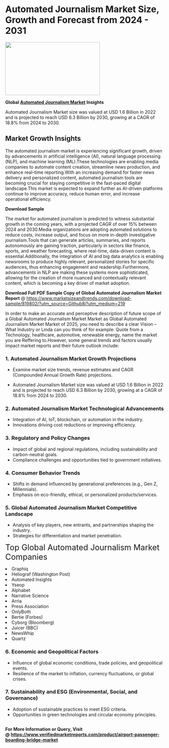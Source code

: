 <H1>Automated Journalism Market Size, Growth and Forecast from 2024 - 2031</H1><img class="aligncenter size-medium wp-image-584254" src="https://thirdeyenews.in/wp-content/uploads/2024/09/Global-Market-Research-300x168.jpeg" alt="" width="300" height="168" /><p><strong>Global&nbsp;<a href="https://www.marketsizeandtrends.com/download-sample/819802/?utm_source=Github8j?utm_medium=219">Automated Journalism Market</a> Insights</strong></p><p>Automated Journalism Market size was valued at USD 1.6 Billion in 2022 and is projected to reach USD 6.3 Billion by 2030, growing at a CAGR of 18.8% from 2024 to 2030.</p><p><h2>Market Growth Insights</h2> <p>The automated journalism market is experiencing significant growth, driven by advancements in artificial intelligence (AI), natural language processing (NLP), and machine learning (ML).These technologies are enabling media companies to automate content creation, streamline news production, and enhance real-time reporting.With an increasing demand for faster news delivery and personalized content, automated journalism tools are becoming crucial for staying competitive in the fast-paced digital landscape.This market is expected to expand further as AI-driven platforms continue to improve accuracy, reduce human error, and increase operational efficiency.</p> <p><strong>Download Sample</strong></p> <p>The market for automated journalism is predicted to witness substantial growth in the coming years, with a projected CAGR of over 15% between 2024 and 2030.Media organizations are adopting automated solutions to reduce costs, increase output, and focus on more in-depth investigative journalism.Tools that can generate articles, summaries, and reports autonomously are gaining traction, particularly in sectors like finance, sports, and weather forecasting, where real-time, data-driven content is essential.Additionally, the integration of AI and big data analytics is enabling newsrooms to produce highly relevant, personalized stories for specific audiences, thus enhancing engagement and readership.Furthermore, advancements in NLP are making these systems more sophisticated, allowing for the creation of more nuanced and contextually relevant content, which is becoming a key driver of market adoption.</p> <p><span class=""><strong>Download Full PDF Sample Copy of Global Automated Journalism Market Report</strong> @ <a href="https://www.marketsizeandtrends.com/download-sample/819802/?utm_source=Github8j?utm_medium=219" target="_blank">https://www.marketsizeandtrends.com/download-sample/819802/?utm_source=Github8j?utm_medium=219</a></span></p><p>In order to make an accurate and perceptive description of future scope of a Global&nbsp;Automated Journalism Market Market as Global&nbsp;Automated Journalism Market Market of 2025, you need to describe a clear Vision &ndash; What Industry or Linda can you think of for example: Quote from a Technology, healthcare, automotive, renewable energy, name the market you are Reffering to.However, some general trends and factors usually impact market reports and their future outlook include:</p><h3>1.&nbsp;<strong>Automated Journalism Market Growth Projections</strong></h3><ul><li>Examine market size trends, revenue estimates and CAGR (Compounded Annual Growth Rate) projections.</li><li><p>Automated Journalism Market size was valued at USD 1.6 Billion in 2022 and is projected to reach USD 6.3 Billion by 2030, growing at a CAGR of 18.8% from 2024 to 2030.</p></li></ul><h3>2.&nbsp;<strong>Automated Journalism Market Technological Advancements</strong></h3><ul><li>Integration of AI, IoT, blockchain, or automation in the industry.</li><li>Innovations driving cost reductions or improving efficiency.</li></ul><h3>3.&nbsp;<strong>Regulatory and Policy Changes</strong></h3><ul><li>Impact of global and regional regulations, including sustainability and carbon-neutral goals.</li><li>Compliance challenges and opportunities tied to government initiatives.</li></ul><h3>4.&nbsp;<strong>Consumer Behavior Trends</strong></h3><ul><li>Shifts in demand influenced by generational preferences (e.g., Gen Z, Millennials).</li><li>Emphasis on eco-friendly, ethical, or personalized products/services.</li></ul><h3>5.&nbsp;<strong>Global Automated Journalism Market Competitive Landscape</strong></h3><ul><li>Analysis of key players, new entrants, and partnerships shaping the industry.</li><li>Strategies for differentiation and market penetration.</li></ul><p data-pm-slice="1 1 []"><span style="color: inherit; font-family: inherit; font-size: 25px;">Top Global Automated Journalism Market Companies</span></p><div class="" data-test-id=""><p><li>Graphiq</li><li> Heliograf (Washington Post)</li><li> Automated Insights</li><li> Yseop</li><li> Alphabet</li><li> Narrative Science</li><li> Arria</li><li> Press Association</li><li> OnlyBoth</li><li> Bertie (Forbes)</li><li> Cyborg (Bloomberg)</li><li> Juicer (BBC)</li><li> NewsWhip</li><li> Quartz</li></p></div><h3>6.&nbsp;<strong>Economic and Geopolitical Factors</strong></h3><ul><li>Influence of global economic conditions, trade policies, and geopolitical events.</li><li>Resilience of the market to inflation, currency fluctuations, or global crises.</li></ul><h3>7.&nbsp;<strong>Sustainability and ESG (Environmental, Social, and Governance)</strong></h3><ul><li>Adoption of sustainable practices to meet ESG criteria.</li><li>Opportunities in green technologies and circular economy principles.</li></ul><h2><strong style="font-size: 14px;">For More Information or Query, Visit @&nbsp;</strong><a style="background-color: #ffffff; font-size: 14px;" href="https://www.marketsizeandtrends.com/report/automated-journalism-market/" target="_blank">https://www.verifiedmarketreports.com/product/airport-passenger-boarding-bridge-market</a></h2>